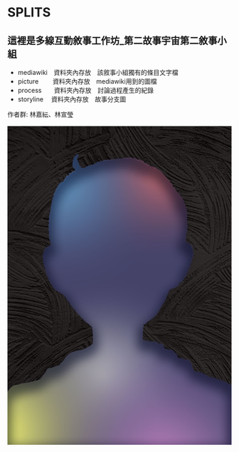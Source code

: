# SPLITS

## 這裡是多線互動敘事工作坊_第二故事宇宙第二敘事小組

* mediawiki　資料夾內存放　該敘事小組獨有的條目文字檔
* picture　　 資料夾內存放　mediawiki用到的圖檔
* process　　資料夾內存放　討論過程產生的紀錄
* storyline　  資料夾內存放　故事分支圖

 作者群: 林嘉紜、林宣瑩<br><br>
![GITHUB](https://raw.githubusercontent.com/oSaltedFisho/WIBN_2_2/main/%E4%B8%BB%E8%A6%96%E8%A6%BA%E5%9C%96.jpg "主視覺圖")
